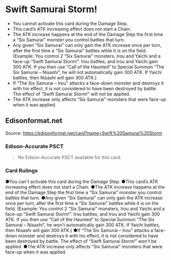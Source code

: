# Swift Samurai Storm!

*   You cannot activate this card during the Damage Step.
*   This card’s ATK increasing effect does not start a Chain.
*   The ATK increase happens at the end of the Damage Step the first time a “Six Samurai” monster you control battles that turn.
*   Any given “Six Samurai” can only gain the ATK increase once per turn, after the first time a “Six Samurai” battles while it is on the field. (Example: You control 2 “Six Samurai” monsters, Irou and Yaichi and a face-up “Swift Samurai Storm!”. Irou battles, and Irou and Yaichi gain 300 ATK. If you then use “Call of the Haunted” to Special Summon “The Six Samurai – Nisashi”, he will not automatically gain 300 ATK. If Yaichi battles, then Nisashi will gain 300 ATK.)
*   If “The Six Samurai – Irou” attacks a face-down monster and destroys it with his effect, it is not considered to have been destroyed by battle. The effect of “Swift Samurai Storm!” will not be applied.
*   The ATK increase only affects “Six Samurai” monsters that were face-up when it was applied.

## Edisonformat.net

Source: https://edisonformat.net/card?name=Swift%20Samurai%20Storm

### Edison-Accurate PSCT

> No Edison-Accurate PSCT available for this card.

### Card Rulings

●You can't activate this card during the Damage Step.
●This card’s ATK increasing effect does not start a Chain.
●The ATK increase happens at the end of the Damage Step the first time a “Six Samurai” monster you control battles that turn.
●Any given “Six Samurai” can only gain the ATK increase once per turn, after the first time a “Six Samurai” battles while it is on the field. (Example: You control 2 “Six Samurai” monsters, Irou and Yaichi and a face-up “Swift Samurai Storm!”. Irou battles, and Irou and Yaichi gain 300 ATK. If you then use “Call of the Haunted” to Special Summon “The Six Samurai – Nisashi”, he won't automatically gain 300 ATK. If Yaichi battles, then Nisashi will gain 300 ATK.)
●If “The Six Samurai – Irou” attacks a face-down monster and destroys it with his effect, it is not considered to have been destroyed by battle. The effect of “Swift Samurai Storm!” won't be applied.
●The ATK increase only affects “Six Samurai” monsters that were face-up when it was applied.
            